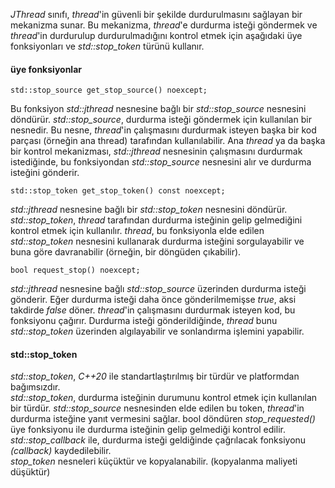 _JThread_ sınıfı, _thread_'in güvenli bir şekilde durdurulmasını sağlayan bir mekanizma sunar. Bu mekanizma, _thread_'e durdurma isteği göndermek ve _thread_'in durdurulup durdurulmadığını kontrol etmek için aşağıdaki üye fonksiyonları ve _std::stop_token_ türünü kullanır.
#### üye fonksiyonlar
```
std::stop_source get_stop_source() noexcept;
```
Bu fonksiyon _std::jthread_ nesnesine bağlı bir _std::stop_source_ nesnesini döndürür. _std::stop_source_, durdurma isteği göndermek için kullanılan bir nesnedir. Bu nesne, _thread_'in çalışmasını durdurmak isteyen başka bir kod parçası (örneğin ana thread) tarafından kullanılabilir. Ana _thread_ ya da başka bir kontrol mekanizması, _std::jthread_ nesnesinin çalışmasını durdurmak istediğinde, bu fonksiyondan _std::stop_source_ nesnesini alır ve durdurma isteğini gönderir.

```
std::stop_token get_stop_token() const noexcept;
```
_std::jthread_ nesnesine bağlı bir _std::stop_token_ nesnesini döndürür. _std::stop_token_, _thread_ tarafından durdurma isteğinin gelip gelmediğini kontrol etmek için kullanılır. _thread_, bu fonksiyonla elde edilen _std::stop_token_ nesnesini kullanarak durdurma isteğini sorgulayabilir ve buna göre davranabilir (örneğin, bir döngüden çıkabilir).

```
bool request_stop() noexcept;
```

_std::jthread_ nesnesine bağlı _std::stop_source_ üzerinden durdurma isteği gönderir. Eğer durdurma isteği daha önce gönderilmemişse _true_, aksi takdirde _false_ döner.
_thread_'in çalışmasını durdurmak isteyen kod, bu fonksiyonu çağırır. Durdurma isteği gönderildiğinde, _thread_ bunu _std::stop_token_ üzerinden algılayabilir ve sonlandırma işlemini yapabilir.

#### std::stop_token
_std::stop_token_, _C++20_ ile standartlaştırılmış bir türdür ve platformdan bağımsızdır. <br>
_std::stop_token_, durdurma isteğinin durumunu kontrol etmek için kullanılan bir türdür. _std::stop_source_ nesnesinden elde edilen bu token, _thread_'in durdurma isteğine yanıt vermesini sağlar.
bool döndüren _stop_requested()_ üye fonksiyonu ile durdurma isteğinin gelip gelmediği kontrol edilir. <br>
_std::stop_callback_ ile, durdurma isteği geldiğinde çağrılacak fonksiyonu _(callback)_ kaydedilebilir.<br>
_stop_token_ nesneleri küçüktür ve kopyalanabilir. (kopyalanma maliyeti düşüktür)



